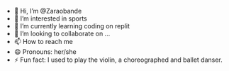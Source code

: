 - 👋 Hi, I’m @Zaraobande
- 👀 I’m interested in sports
- 🌱 I’m currently learning coding on replit
- 💞️ I’m looking to collaborate on ...
- 📫 How to reach me 
- 😄 Pronouns: her/she
- ⚡ Fun fact: I used to play the violin, a choreographed and ballet danser. 

<!---
Zaraobande/Zaraobande is a ✨ special ✨ repository because its `README.md` (this file) appears on your GitHub profile.
You can click the Preview link to take a look at your changes.
--->
